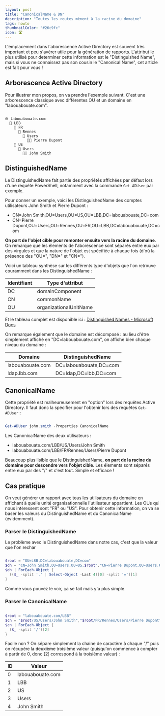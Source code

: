 ```yaml
---
layout: post
title: "CanonicalName & DN"
description: "Toutes les routes mènent à la racine du domaine"
tags: howto
thumbnailColor: "#26c9fc"
icon: 🛣️
---
```


L'emplacement dans l'aborescence Active Directory est souvent très important et peu s'avérer utile pour la génération de rapports. L'attribut le plus utilisé pour determiner cette information est le "Distinguished Name", mais si vous ne connaissez pas son cousin le "Canonical Name", cet article est fait pour vous !

## Arborescence Active Directory

Pour illustrer mon propos, on va prendre l'exemple suivant. C'est une arborescence classique avec différentes OU et un domaine en "labouabouate.com".

```

🌐 labouabouate.com
  📁 LBB
    📁 FR
      📁 Rennes
        📁 Users
          🧑‍💼 Pierre Dupont
    📁 US
      📁 Users
        🧑‍💼 John Smith

```

## DistinguishedName

Le DistinguishedName fait partie des propriétés affichées par défaut lors d'une requête PowerShell, notamment avec la commande `Get-ADUser` par exemple.

Pour donner un exemple, voici les DistinguishedName des comptes utilisateurs John Smith et Pierre Dupont :

- CN=John Smith,OU=Users,OU=US,OU=LBB,DC=labouabouate,DC=com
- CN=Pierre Dupont,OU=Users,OU=Rennes,OU=FR,OU=LBB,DC=labouabouate,DC=com

**On part de l'objet cible pour remonter ensuite vers la racine du domaine**. On remarque que les élements de l'aborescence sont séparés entre eux par des virgules et que la nature de l'objet est spécifiée à chaque fois (d'où la présence des "OU=", "DN=" et "CN=").

Voici un tableau synthèse sur les différents type d'objets que l'on retrouve couramment dans les DistinguishedName :

Identifiant | Type d'attribut
----------- | ---------------
DC | domainComponent
CN | commonName
OU | organizationalUnitName

Et le tableau complet est disponible ici : [Distinguished Names - Microsoft Docs](https://docs.microsoft.com/previous-versions/windows/desktop/ldap/distinguished-names)

On remarque également que le domaine est décomposé : au lieu d'être simplement affiché en "DC=labouabouate.com", on affiche bien chaque niveau du domaine :

Domaine | DistinguishedName
------- | -----------------
labouabouate.com | DC=labouabouate,DC=com
ldap.lbb.com | DC=ldap,DC=lbb,DC=com

## CanonicalName

Cette propriété est malheureusement en "option" lors des requêtes Active Directory. Il faut donc la spécifier pour l'obtenir lors des requêtes `Get-ADUser` :

```powershell

Get-ADUser john.smith -Properties CanonicalName

```

Les CanonicalName des deux utilisateurs :

- labouabouate.com/LBB/US/Users/John Smith
- labouabouate.com/LBB/FR/Rennes/Users/Pierre Dupont

Beaucoup plus lisible que le DistinguishedName, **on part de la racine du domaine pour descendre vers l'objet cible**. Les élements sont séparés entre eux par des "/" et c'est tout. Simple et efficace !

## Cas pratique

On veut générer un rapport avec tous les utilisateurs du domaine en affichant à quelle unité organisationnelle l'utilisateur appartient. Les OUs qui nous intéressent sont "FR" ou "US". Pour obtenir cette information, on va se baser les valeurs du DistinguishedName et du CanonicalName (évidemment).

### Parser le DistinguishedName

Le problème avec le DistinguishedName dans notre cas, c'est que la valeur que l'on rechar

```powershell

$root = "OU=LBB,DC=labouabouate,DC=com"
$dn = "CN=John Smith,OU=Users,OU=US,$root","CN=Pierre Dupont,OU=Users,OU=Rennes,OU=FR,$root"
$dn | ForEach-Object {
  (($_ -split ',' | Select-Object -Last 4)[0] -split '=')[1]
}

```

Comme vous pouvez le voir, ça se fait mais y'a plus simple. 

### Parser le CanonicalName

```powershell

$root = "labouabouate.com/LBB"
$cn = "$root/US/Users/John Smith","$root/FR/Rennes/Users/Pierre Dupont"
$cn | ForEach-Object {
  ($_ -split '/')[2]
} 

```

Facile non ? On sépare simplement la chaine de caractère à chaque "/" puis on récupère la ~~deuxième~~ troisième valeur (puisqu'on commence à compter à partir de 0, donc [2] correspond à la troisième valeur) :

ID | Valeur
-- | ------
0 | labouabouate.com
1 | LBB
2 | US
3 | Users
4 | John Smith